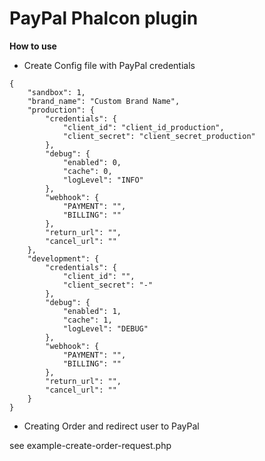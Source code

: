 # PayPal Phalcon plugin 

**How to use**

*  Create Config file with PayPal credentials

```
{
    "sandbox": 1,
    "brand_name": "Custom Brand Name",
    "production": {
        "credentials": {
            "client_id": "client_id_production",
            "client_secret": "client_secret_production"
        },
        "debug": {
            "enabled": 0,
            "cache": 0,
            "logLevel": "INFO"
        },
        "webhook": {
            "PAYMENT": "",
            "BILLING": ""
        },
        "return_url": "",
        "cancel_url": ""
    },
    "development": {
        "credentials": {
            "client_id": "",
            "client_secret": "-"
        },
        "debug": {
            "enabled": 1,
            "cache": 1,
            "logLevel": "DEBUG"
        },
        "webhook": {
            "PAYMENT": "",
            "BILLING": ""
        },
        "return_url": "",
        "cancel_url": ""
    }
}
``````


*  Creating Order and redirect user to PayPal 

see example-create-order-request.php